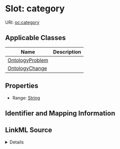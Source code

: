 # Slot: category

URI: [oc:category](http://w3id.org/ontogpt/ontology-class-templatecategory)



<!-- no inheritance hierarchy -->




## Applicable Classes

| Name | Description |
| --- | --- |
[OntologyProblem](OntologyProblem.md) | 
[OntologyChange](OntologyChange.md) | 






## Properties

* Range: [String](String.md)







## Identifier and Mapping Information








## LinkML Source

<details>
```yaml
name: category
alias: category
domain_of:
- OntologyProblem
- OntologyChange
range: string

```
</details>